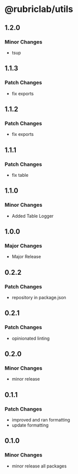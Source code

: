 # @rubriclab/utils

## 1.2.0

### Minor Changes

- tsup

## 1.1.3

### Patch Changes

- fix exports

## 1.1.2

### Patch Changes

- fix exports

## 1.1.1

### Patch Changes

- fix table

## 1.1.0

### Minor Changes

- Added Table Logger

## 1.0.0

### Major Changes

- Major Release

## 0.2.2

### Patch Changes

- repository in package.json

## 0.2.1

### Patch Changes

- opinionated linting

## 0.2.0

### Minor Changes

- minor release

## 0.1.1

### Patch Changes

- improved and ran formatting
- update formatting

## 0.1.0

### Minor Changes

- minor release all packages

